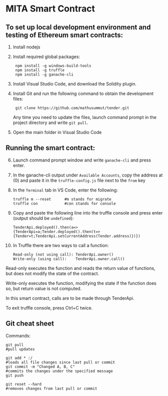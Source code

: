 # MITA Smart Contract

## To set up local development environment and testing of Ethereum smart contracts:

1. Install nodejs

2. Install required global packages:

        npm install -g windows-build-tools
        npm install -g truffle
        npm install -g ganache-cli

3. Install Visual Studio Code, and download the Solidity plugin.

4. Install Git and run the following command to obtain the development files:

        git clone https://github.com/mathusummut/tender.git
	
	Any time you need to update the files, launch command prompt in the project directory and write `git pull`.

5. Open the main folder in Visual Studio Code

## Running the smart contract:

6. Launch command prompt window and write `ganache-cli` and press enter.

7. In the ganache-cli output under `Available Accounts`, copy the address at (0) and paste it in the `truffle-config.js` file next to the `from` key

8. In the `Terminal` tab in VS Code, enter the following:

       truffle m --reset      #m stands for migrate
       truffle con            #con stands for console

9. Copy and paste the following line into the truffle console and press enter (output should be `undefined`):

       TenderApi.deployed().then(a=>{TenderApi=a;Tender.deployed().then(t=>{Tender=t;TenderApi.setCurrentAddress(Tender.address)})})

10. In Truffle there are two ways to call a function:

        Read-only (not using call): TenderApi.owner()
        Write-only (using call):    TenderApi.owner.call()

Read-only executes the function and reads the return value of functions, but does not modify the state of the contract.

Write-only executes the function, modifying the state if the function does so, but return value is not computed.

In this smart contract, calls are to be made through TenderApi.

To exit truffle console, press Ctrl+C twice.

## Git cheat sheet

Commands:

    git pull                                                                #pull updates

    git add * :/                                                            #loads all file changes since last pull or commit
    git commit -m "Changed A, B, C"                                         #commits the changes under the specified message
    git push

    git reset --hard                                                        #removes changes from last pull or commit